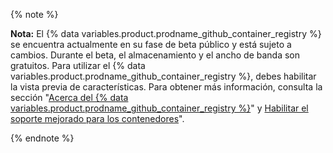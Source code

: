 {% note %}

**Nota:** El {% data variables.product.prodname_github_container_registry %} se encuentra actualmente en su fase de beta público y está sujeto a cambios. Durante el beta, el almacenamiento y el ancho de banda son gratuitos. Para utilizar el {% data variables.product.prodname_github_container_registry %}, debes habilitar la vista previa de características. Para obtener más información, consulta la sección "[Acerca del {% data variables.product.prodname_github_container_registry %}](/packages/guides/about-github-container-registry)" y [Habilitar el soporte mejorado para los contenedores](/packages/guides/enabling-improved-container-support)".

{% endnote %}

